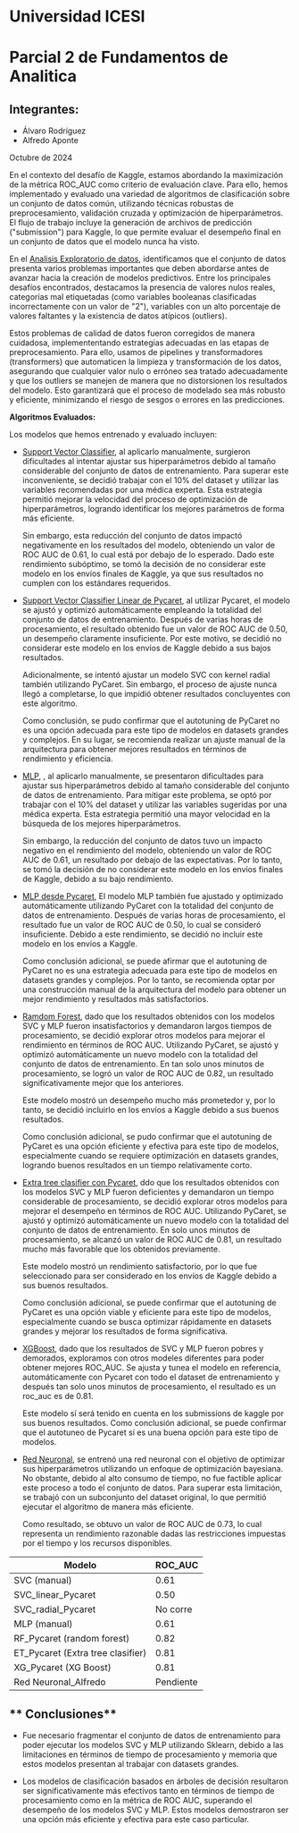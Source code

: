 # Universidad ICESI  
# **Parcial 2 de Fundamentos de Analitica**

## Integrantes:
- Álvaro Rodríguez  
- Alfredo Aponte  

Octubre de 2024


En el contexto del desafío de Kaggle, estamos abordando la maximización de la métrica ROC_AUC como criterio de evaluación clave. Para ello, hemos implementado y evaluado una variedad de algoritmos de clasificación sobre un conjunto de datos común, utilizando técnicas robustas de preprocesamiento, validación cruzada y optimización de hiperparámetros. El flujo de trabajo incluye la generación de archivos de predicción ("submission") para Kaggle, lo que permite evaluar el desempeño final en un conjunto de datos que el modelo nunca ha visto.



En el [Analisis Exploratorio de datos](/01_EDA/01_Compresion%20y%20analisis%20de%20los%20datos.ipynb), identificamos que el conjunto de datos presenta varios problemas importantes que deben abordarse antes de avanzar hacia la creación de modelos predictivos. Entre los principales desafíos encontrados, destacamos la presencia de valores nulos reales, categorías mal etiquetadas (como variables booleanas clasificadas incorrectamente con un valor de "2"), variables con un alto porcentaje de valores faltantes y la existencia de datos atípicos (outliers).

Estos problemas de calidad de datos fueron corregidos de manera cuidadosa, implemententando estrategias adecuadas en las etapas de preprocesamiento. Para ello, usamos de pipelines y transformadores (transformers) que automaticen la limpieza y transformación de los datos, asegurando que cualquier valor nulo o erróneo sea tratado adecuadamente y que los outliers se manejen de manera que no distorsionen los resultados del modelo. Esto garantizará que el proceso de modelado sea más robusto y eficiente, minimizando el riesgo de sesgos o errores en las predicciones.


**Algoritmos Evaluados:**

Los modelos que hemos entrenado y evaluado incluyen:

- [Support Vector Classifier](/SVC.ipynb), al aplicarlo manualmente, surgieron dificultades al intentar ajustar sus hiperparámetros debido al tamaño considerable del conjunto de datos de entrenamiento. Para superar este inconveniente, se decidió trabajar con el 10% del dataset y utilizar las variables recomendadas por una médica experta. Esta estrategia permitió mejorar la velocidad del proceso de optimización de hiperparámetros, logrando identificar los mejores parámetros de forma más eficiente.

    Sin embargo, esta reducción del conjunto de datos impactó negativamente en los resultados del modelo, obteniendo un valor de ROC AUC de 0.61, lo cual está por debajo de lo esperado. Dado este rendimiento subóptimo, se tomó la decisión de no considerar este modelo en los envíos finales de Kaggle, ya que sus resultados no cumplen con los estándares requeridos.

- [Support Vector Classifier Linear de Pycaret](/03_SVC_linear_pycaret/), al utilizar Pycaret, el modelo se ajustó y optimizó automáticamente empleando la totalidad del conjunto de datos de entrenamiento. Después de varias horas de procesamiento, el resultado obtenido fue un valor de ROC AUC de 0.50, un desempeño claramente insuficiente. Por este motivo, se decidió no considerar este modelo en los envíos de Kaggle debido a sus bajos resultados.

    Adicionalmente, se intentó ajustar un modelo SVC con kernel radial también utilizando PyCaret. Sin embargo, el proceso de ajuste nunca llegó a completarse, lo que impidió obtener resultados concluyentes con este algoritmo.

    Como conclusión, se pudo confirmar que el autotuning de PyCaret no es una opción adecuada para este tipo de modelos en datasets grandes y complejos. En su lugar, se recomienda realizar un ajuste manual de la arquitectura para obtener mejores resultados en términos de rendimiento y eficiencia.

- [MLP](/05_tutoria-1-af-ii-2024-ii-svc.ipynb), , al aplicarlo manualmente, se presentaron dificultades para ajustar sus hiperparámetros debido al tamaño considerable del conjunto de datos de entrenamiento. Para mitigar este problema, se optó por trabajar con el 10% del dataset y utilizar las variables sugeridas por una médica experta. Esta estrategia permitió una mayor velocidad en la búsqueda de los mejores hiperparámetros.

    Sin embargo, la reducción del conjunto de datos tuvo un impacto negativo en el rendimiento del modelo, obteniendo un valor de ROC AUC de 0.61, un resultado por debajo de las expectativas. Por lo tanto, se tomó la decisión de no considerar este modelo en los envíos finales de Kaggle, debido a su bajo rendimiento.

- [MLP desde Pycaret](/06_MLP_pycaret/06_MLP_pycaret.ipynb), El modelo MLP también fue ajustado y optimizado automáticamente utilizando PyCaret con la totalidad del conjunto de datos de entrenamiento. Después de varias horas de procesamiento, el resultado fue un valor de ROC AUC de 0.50, lo cual se consideró insuficiente. Debido a este rendimiento, se decidió no incluir este modelo en los envíos a Kaggle.

    Como conclusión adicional, se puede afirmar que el autotuning de PyCaret no es una estrategia adecuada para este tipo de modelos en datasets grandes y complejos. Por lo tanto, se recomienda optar por una construcción manual de la arquitectura del modelo para obtener un mejor rendimiento y resultados más satisfactorios.

- [Ramdom Forest](/07_RF/07_RF_Pycaret.ipynb), dado que los resultados obtenidos con los modelos SVC y MLP fueron insatisfactorios y demandaron largos tiempos de procesamiento, se decidió explorar otros modelos para mejorar el rendimiento en términos de ROC AUC. Utilizando PyCaret, se ajustó y optimizó automáticamente un nuevo modelo con la totalidad del conjunto de datos de entrenamiento. En tan solo unos minutos de procesamiento, se logró un valor de ROC AUC de 0.82, un resultado significativamente mejor que los anteriores.

    Este modelo mostró un desempeño mucho más prometedor y, por lo tanto, se decidió incluirlo en los envíos a Kaggle debido a sus buenos resultados.

    Como conclusión adicional, se pudo confirmar que el autotuning de PyCaret es una opción eficiente y efectiva para este tipo de modelos, especialmente cuando se requiere optimización en datasets grandes, logrando buenos resultados en un tiempo relativamente corto.

- [Extra tree clasifier con Pycaret](/08_et/08_ET_Pycaret.ipynb), ddo que los resultados obtenidos con los modelos SVC y MLP fueron deficientes y demandaron un tiempo considerable de procesamiento, se decidió explorar otros modelos para mejorar el desempeño en términos de ROC AUC. Utilizando PyCaret, se ajustó y optimizó automáticamente un nuevo modelo con la totalidad del conjunto de datos de entrenamiento. En solo unos minutos de procesamiento, se alcanzó un valor de ROC AUC de 0.81, un resultado mucho más favorable que los obtenidos previamente.

    Este modelo mostró un rendimiento satisfactorio, por lo que fue seleccionado para ser considerado en los envíos de Kaggle debido a sus buenos resultados.

    Como conclusión adicional, se puede confirmar que el autotuning de PyCaret es una opción viable y eficiente para este tipo de modelos, especialmente cuando se busca optimizar rápidamente en datasets grandes y mejorar los resultados de forma significativa.

- [XGBoost](/09_XG/09_XG_Pycaret.ipynb), dado que los resultados de SVC y MLP fueron pobres y demorados, exploramos con otros modeles diferentes para poder obtener mejores ROC_AUC.  Se ajusta y tunea el modelo en referencia, automáticamente con Pycaret con todo el dataset de entrenamiento y después tan solo unos minutos de procesamiento, el resultado es un roc_auc es de 0.81.  

    Este modelo sí será tenido en cuenta en los submissions de kaggle por sus buenos resultados.  Como conclusión adicional, se puede confirmar que el autotuneo de Pycaret sí  es una buena opción para este tipo de modelos.

- [Red Neuronal](/Red%20Neuronal.ipynb), se entrenó una red neuronal con el objetivo de optimizar sus hiperparámetros utilizando un enfoque de optimización bayesiana. No obstante, debido al alto consumo de tiempo, no fue factible aplicar este proceso a todo el conjunto de datos. Para superar esta limitación, se trabajó con un subconjunto del dataset original, lo que permitió ejecutar el algoritmo de manera más eficiente.

    Como resultado, se obtuvo un valor de ROC AUC de 0.73, lo cual representa un rendimiento razonable dadas las restricciones impuestas por el tiempo y los recursos disponibles.

Modelo|	ROC_AUC
------|-------------------------------------
|SVC (manual)|	0.61|
|SVC_linear_Pycaret|	0.50|
|SVC_radial_Pycaret|	No corre|
|MLP (manual)|	0.61|
|RF_Pycaret (random forest)|	0.82|
|ET_Pycaret (Extra tree clasifier)|	0.81|
|XG_Pycaret (XG Boost) |	0.81|
|Red Neuronal_Alfredo |	Pendiente|

## ** Conclusiones**

- Fue necesario fragmentar el conjunto de datos de entrenamiento para poder ejecutar los modelos SVC y MLP utilizando Sklearn, debido a las limitaciones en términos de tiempo de procesamiento y memoria que estos modelos presentan al trabajar con datasets grandes.

- Los modelos de clasificación basados en árboles de decisión resultaron ser significativamente más efectivos tanto en términos de tiempo de procesamiento como en la métrica de ROC AUC, superando el desempeño de los modelos SVC y MLP. Estos modelos demostraron ser una opción más eficiente y efectiva para este caso particular.

